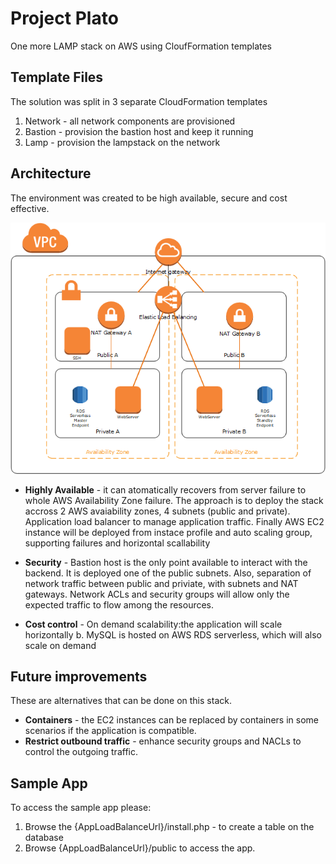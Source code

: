 # Project Plato

One more LAMP stack on AWS using CloufFormation templates


## Template Files

The solution was split in 3 separate CloudFormation templates

1. Network - all network components are provisioned
2. Bastion - provision the bastion host and keep it running
3. Lamp - provision the lampstack on the network

## Architecture 

The environment was created to be high available, secure and cost effective.

![Architecture](https://github.com/alexbacchin/project_plato/raw/master/img/2az.png)

* **Highly Available** - it can atomatically recovers from server failure to whole AWS Availability Zone failure. 
The approach is to deploy the stack accross 2 AWS avaiability zones, 4 subnets (public and private). Application load balancer to manage application traffic. 
Finally AWS EC2 instance will be deployed from instace profile and auto scaling group, supporting failures and horizontal scallability  

* **Security** - Bastion host is the only point available to interact with the backend. It is deployed one of the public subnets. 
Also, separation of network traffic between public and priviate, with subnets and NAT gateways. Network ACLs and security groups will allow only the expected traffic to flow among the resources.

* **Cost control** - On demand scalability:the application will scale horizontally b. MySQL is hosted on AWS RDS serverless, which will also scale on demand 



## Future improvements

These are alternatives that can be done on this stack.

* **Containers** - the EC2 instances can be replaced by containers in some scenarios if the application is compatible.
* **Restrict outbound traffic** - enhance security groups and NACLs to control the outgoing traffic.

 
 
## Sample App

To access the sample app please:

1. Browse the {AppLoadBalanceUrl}/install.php - to create a table on the database
2. Browse {AppLoadBalanceUrl}/public to access the app.
